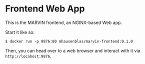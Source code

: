 # Frontend Web App

This is the MARVIN frontend, an NGINX-based Web app.

Start it like so:

    $ docker run -p 9876:80 mhausenblas/marvin-frontend:0.1.0

Then, you can head over to a web browser and interact with it via `http://locahost:9876`.